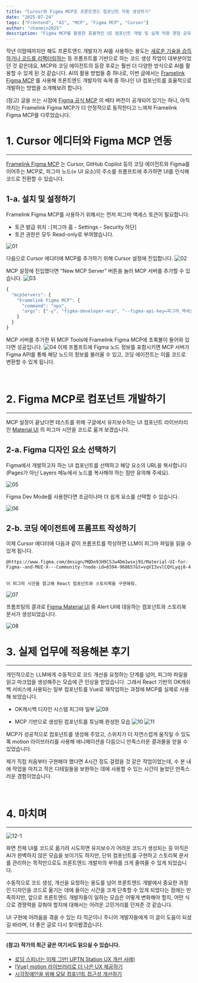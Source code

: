 ```yaml
---
title: "Curosr와 Figma MCP로 프론트엔드 컴포넌트 자동 생성하기"
date: "2025-07-24"
tags: ["Frontend", "AI", "MCP", "Figma MCP", "Cursor"]
author: "chanmin2025"
description: "Figma MCP를 활용한 효율적인 UI 컴포넌트 개발 및 실제 적용 경험 공유"
---
```


작년 이맘때까지만 해도 프론트엔드 개발자가 AI를 사용하는 용도는 [새로운 기술을 습득하거나 코드를 리팩터링하는](https://devocean.sk.com/blog/techBoardDetail.do?ID=165847) 등 프롬프트를 기반으로 하는 코드 생성 작업이 대부분이었던 것 같은데요, MCP와 코딩 에이전트의 등장 후로는 훨씬 더 다양한 방식으로 AI를 활용할 수 있게 된 것 같습니다.
AI의 활용 방법들 중 하나로, 이번 글에서는 [Framelink Figma MCP](https://github.com/GLips/Figma-Context-MCP) 를 사용해 프론트엔드 개발자의 숙제 중 하나인 UI 컴포넌트를 효율적으로 개발하는 방법을 소개해보려 합니다.

(참고) 글을 쓰는 시점에 [Figma 공식 MCP](https://help.figma.com/hc/ko/articles/32132100833559-Dev-Mode-MCP-%EC%84%9C%EB%B2%84-%EC%95%88%EB%82%B4%EC%84%9C) 의 베타 버전이 공개되어 있기는 하나, 아직까지는 Framelink Figma MCP가 더 안정적으로 동작한다고 느껴져 Framelink Figma MCP를 다루었습니다.

# 1. Cursor 에디터와 Figma MCP 연동
---
[Framelink Figma MCP](https://github.com/GLips/Figma-Context-MCP) 는 Cursor, GitHub Copilot 등의 코딩 에이전트와 Figma를 이어주는 MCP로, 피그마 노드(≈ UI 요소)의 주소를 프롬프트에 추가하면 UI를 인식해 코드로 전환할 수 있습니다.

## 1-a. 설치 및 설정하기
Framelink Figma MCP를 사용하기 위해서는 먼저 피그마 액세스 토큰이 필요합니다.

* 토큰 발급 위치 : [피그마 홈 - Settings - Security 하단]
* 토큰 권한은 모두 Read-only로 부여했습니다.

![01](./01.png)

다음으로 Cursor 에디터에 MCP를 추가하기 위해 Cursor 설정에 진입합니다.
![02](./02.png)

MCP 설정에 진입했다면 "New MCP Server" 버튼을 눌러 MCP 서버를 추가할 수 있습니다.
![03](./03.png)

```js
{
  "mcpServers": {
    "Framelink Figma MCP": {
      "command": "npx",
      "args": ["-y", "figma-developer-mcp", "--figma-api-key=피그마_액세스_토큰", "--stdio"]
    }
  }
}
```
MCP 서버를 추가한 뒤 MCP Tools에 Framelink Figma MCP에 초록불이 들어와 있다면 성공입니다.
![04](./04.png)
이제 프롬프트에 Figma 노드 정보를 포함시키면 MCP 서버가 Figma API를 통해 해당 노드의 정보를 불러올 수 있고, 코딩 에이전트는 이를 코드로 변환할 수 있게 됩니다.

<br/>

# 2. Figma MCP로 컴포넌트 개발하기
---
MCP 설정이 끝났다면 테스트를 위해 구글에서 유지보수하는 UI 컴포넌트 라이브러리인 [Material UI](https://www.figma.com/community/file/912837788133317724/material-ui-for-figma-and-mui-x) 의 피그마 시안을 코드로 옮겨 보겠습니다.

## 2-a. Figma 디자인 요소 선택하기
Figma에서 개발하고자 하는 UI 컴포넌트를 선택하고 해당 요소의 URL을 복사합니다(Pages가 아닌 Layers 메뉴에서 노드를 복사해야 하는 점만 유의해 주세요).

![05](./05.png)

Figma Dev Mode를 사용한다면 조금이나마 더 쉽게 요소를 선택할 수 있습니다.

![06](./06.png)

## 2-b. 코딩 에이전트에 프롬프트 작성하기
이제 Cursor 에디터에 다음과 같이 프롬프트를 작성하면 LLM이 피그마 파일을 읽을 수 있게 됩니다.

```
@https://www.figma.com/design/MQDo9JH9CSJw4Dm1wsxj91/Material-UI-for-Figma--and-MUI-X---Community-?node-id=6594-968657&t=vqVI3vvlCQYLyqj8-4


이 피그마 시안을 참고해 React 컴포넌트와 스토리북을 구현해줘.
```

![07](./07.png)

프롬프팅의 결과로 [Figma Material UI](https://www.figma.com/design/OZujJWaiPQwe7kHUgO9AeC/Material-UI-for-Figma--and-MUI-X---Community-) 중 Alert UI에 대응하는 컴포넌트와 스토리북 문서가 생성되었습니다.

![08](./08.gif)

# 3. 실제 업무에 적용해본 후기
---
개인적으로는 LLM에게 수동적으로 코드 개선을 요청하는 단계를 넘어, 피그마 파일을 읽고 마크업을 생성해주는 모습에 큰 인상을 받았습니다. 그래서 React 기반의 OK캐쉬백 서비스에 사용되는 일부 컴포넌트를 Vue로 재작업하는 과정에 MCP를 실제로 사용해 보았습니다.

* OK캐시백 디자인 시스템 피그마 일부
![09](./09.png)

* MCP 기반으로 생성된 컴포넌트를 튜닝해 완성한 모습
![10](./10.gif)
![11](./11.gif)

MCP가 성공적으로 컴포넌트를 생성해 주었고, 스위치가 더 자연스럽게 움직일 수 있도록 motion 라이브러리를 사용해 애니메이션을 다듬으니 만족스러운 결과물을 얻을 수 있었습니다.

제가 직접 처음부터 구현해야 했다면 4시간 정도 걸렸을 것 같은 작업이었는데, 수 분 내에 작업을 마치고 작은 디테일들을 보완하는 데에 사용할 수 있는 시간이 늘었던 만족스러운 경험이었습니다.

<br/>

# 4. 마치며
---
![12-1](./12-1.png)

화면 전체 UI를 코드로 옮기려 시도하면 유지보수가 어려운 코드가 생성되는 등 아직은 AI가 완벽하지 않은 모습을 보이기도 하지만,
단위 컴포넌트를 구현하고 스토리북 문서를 관리하는 목적만으로도 프론트엔드 개발자의 부하를 크게 줄여줄 수 있게 되었습니다.

수동적으로 코드 생성, 개선을 요청하는 용도를 넘어 프론트엔드 개발에서 중요한 과정인 디자인을 코드로 옮기는 데에 들이는 시간을 크게 단축할 수 있게 되었다는 점에는 만족하지만, 앞으로 프론트엔드 개발자들이 일하는 모습은 어떻게 변화해야 할지, 어떤 식으로 경쟁력을 갖춰야 할지에 대해서는 어려운 고민거리를 던져준 것 같습니다.

UI 구현에 어려움을 겪을 수 있는 타 직군이나 주니어 개발자들에게 이 글이 도움이 되셨길 바라며, 더 좋은 글로 다시 찾아뵙겠습니다.

---
#### (참고) 작가의 최근 글은 여기서도 읽으실 수 있습니다.

* [로딩 스피너는 이제 그만! UPTN Station UX 개선 사례)](https://techtopic.skplanet.com/uptn-loadingspinner/)
* [[Vue] motion 라이브러리로 더 나은 UX 제공하기](https://devocean.sk.com/blog/techBoardDetail.do?ID=167311)
* [시각장애인을 위해 모달 컴포넌트 접근성 개선하기](https://devocean.sk.com/blog/techBoardDetail.do?ID=167206)

